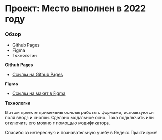 # Проект: Место выполнен в 2022 году

### Обзор

* Github Pages
* Figma
* Технологии

**Github Pages**

* [Ссылка на Github Pages](https://dime-thecure.github.io/mesto-project/)

**Figma**

* [Ссылка на макет в Figma](https://www.figma.com/file/2cn9N9jSkmxD84oJik7xL7/JavaScript.-Sprint-4?node-id=0%3A1)

**Технологии**

В этом проекте применены основы работы с формами, используются поля ввода и кнопки. Сделано модальное окно. Пока подключить или отключить его можно с помощью модификатора.

Спасибо за интересную и познавательную учебу в Яндекс.Практикуме!
